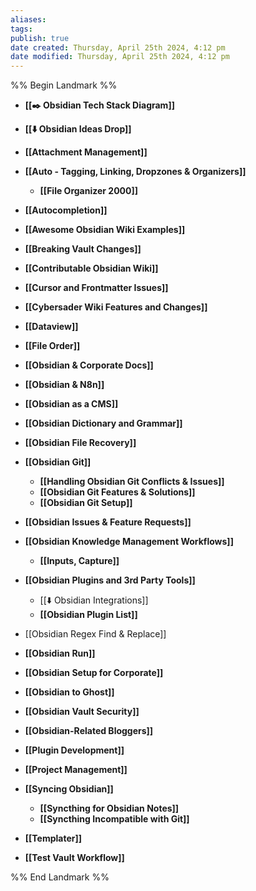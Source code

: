 ```yaml
---
aliases: 
tags: 
publish: true
date created: Thursday, April 25th 2024, 4:12 pm
date modified: Thursday, April 25th 2024, 4:12 pm
---
```

%% Begin Landmark %%
- **[[✒️ Obsidian Tech Stack Diagram]]**

- **[[⬇️ Obsidian Ideas Drop]]**
- **[[Attachment Management]]**
- **[[Auto - Tagging, Linking, Dropzones & Organizers]]**
	- **[[File Organizer 2000]]**
- **[[Autocompletion]]**
- **[[Awesome Obsidian Wiki Examples]]**
- **[[Breaking Vault Changes]]**
- **[[Contributable Obsidian Wiki]]**
- **[[Cursor and Frontmatter Issues]]**
- **[[Cybersader Wiki Features and Changes]]**
- **[[Dataview]]**
- **[[File Order]]**
- **[[Obsidian & Corporate Docs]]**
- **[[Obsidian & N8n]]**
- **[[Obsidian as a CMS]]**
- **[[Obsidian Dictionary and Grammar]]**
- **[[Obsidian File Recovery]]**
- **[[Obsidian Git]]**
	- **[[Handling Obsidian Git Conflicts & Issues]]**
	- **[[Obsidian Git Features & Solutions]]**
	- **[[Obsidian Git Setup]]**
- **[[Obsidian Issues & Feature Requests]]**
- **[[Obsidian Knowledge Management Workflows]]**
	- **[[Inputs, Capture]]**
- **[[Obsidian Plugins and 3rd Party Tools]]**
	- [[⬇️ Obsidian Integrations]]
	- **[[Obsidian Plugin List]]**
- [[Obsidian Regex Find & Replace]]
- **[[Obsidian Run]]**
- **[[Obsidian Setup for Corporate]]**
- **[[Obsidian to Ghost]]**
- **[[Obsidian Vault Security]]**
- **[[Obsidian-Related Bloggers]]**
- **[[Plugin Development]]**
- **[[Project Management]]**
- **[[Syncing Obsidian]]**
	- **[[Syncthing for Obsidian Notes]]**
	- **[[Syncthing Incompatible with Git]]**
- **[[Templater]]**
- **[[Test Vault Workflow]]**

%% End Landmark %%
